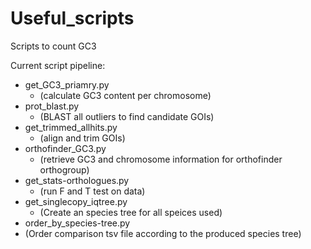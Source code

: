 # Useful_scripts
Scripts to count GC3

Current script pipeline:
* get_GC3_priamry.py 
  * (calculate GC3 content per chromosome)
* prot_blast.py 
  * (BLAST all outliers to find candidate GOIs)
* get_trimmed_allhits.py 
  * (align and trim GOIs)
* orthofinder_GC3.py 
  * (retrieve GC3 and chromosome information for orthofinder orthogroup)
* get_stats-orthologues.py 
  * (run F and T test on data) 
* get_singlecopy_iqtree.py
  * (Create an species tree for all speices used) 
* order_by_species-tree.py
 * (Order comparison tsv file according to the produced species tree)
